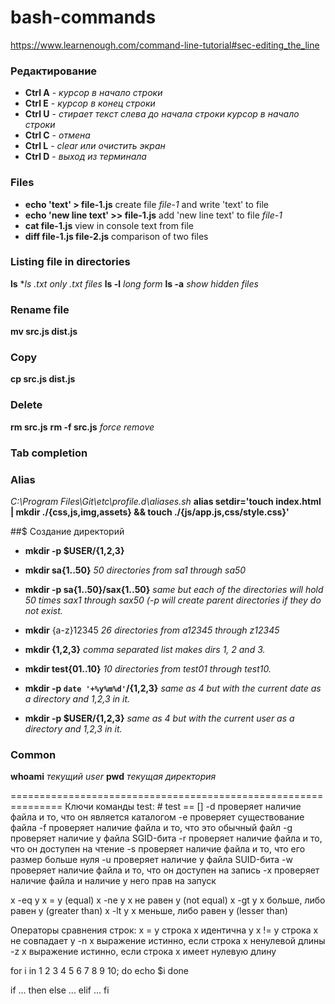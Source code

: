 # bash-commands
https://www.learnenough.com/command-line-tutorial#sec-editing_the_line

### Редактирование
* **Ctrl A** - _курсор в начало строки_
* **Ctrl E** - _курсор в конец строки_
* **Ctrl U** - _стирает текст слева до начала строки курсор в начало строки_
* **Ctrl C** - _отмена_
* **Ctrl L** - _clear или очистить экран_
* **Ctrl D** - _выход из терминала_

###  Files

* **echo 'text' > file-1.js** create file *file-1* and write 'text' to file
* **echo 'new line text' >> file-1.js**  add 'new line text' to file *file-1*
* **cat file-1.js**  view in console text from file
* **diff file-1.js file-2.js** comparison of two files

###	Listing file in directories
**ls**
**ls *.txt**  _only .txt files_	
**ls -l**     _long form_
**ls -a**	  _show hidden files_


### Rename file
**mv src.js dist.js**

### Copy
**cp src.js dist.js**	

### Delete
**rm src.js**
**rm -f src.js** _force remove_
	
### Tab completion
	
### Alias
*C:\Program Files\Git\etc\profile.d\aliases.sh*
**alias setdir='touch index.html | mkdir ./{css,js,img,assets} && touch ./{js/app.js,css/style.css}'**



##$ Создание директорий
* **mkdir -p $USER/{1,2,3}**

* **mkdir sa{1..50}** _50 directories from sa1 through sa50_

* **mkdir -p sa{1..50}/sax{1..50}** _same but each of the directories will hold 50 times sax1 through sax50 (-p will create parent directories if they do not exist._

* **mkdir** {a-z}12345 	_26 directories from a12345 through z12345_

* **mkdir {1,2,3}** _comma separated list makes dirs 1, 2 and 3._

* **mkdir test{01..10}**	_10 directories from test01 through test10._

* **mkdir -p `date '+%y%m%d'`/{1,2,3}** _same as 4 but with the current date as a directory and 1,2,3 in it._

* **mkdir -p $USER/{1,2,3}** _same as 4 but with the current user as a directory and 1,2,3 in it._
	
### Common
**whoami**	_текущий user_
**pwd**     _текущая директория_

===============================================================
Ключи команды test: # test == []
-d проверяет наличие файла и то, что он является каталогом
-e проверяет существование файла
-f проверяет наличие файла и то, что это обычный файл
-g проверяет наличие у файла SGID-бита
-r проверяет наличие файла и то, что он доступен на чтение
-s проверяет наличие файла и то, что его размер больше нуля
-u проверяет наличие у файла SUID-бита
-w проверяет наличие файла и то, что он доступен на запись
-x проверяет наличие файла и наличие у него прав на запуск

x -eq y x = y (equal)
x -ne y x не равен y (not equal)
x -gt y x больше, либо равен y (greater than)
x -lt y x меньше, либо равен y (lesser than)

Операторы сравнения строк:
x = y строка x идентична y
x != y строка х не совпадает y
-n x выражение истинно, если строка х ненулевой длины
-z x выражение истинно, если строка х имеет нулевую длину

for i in 1 2 3 4 5 6 7 8 9 10; do
echo $i
done 

if ...
then 
else ... 
elif ...
fi
